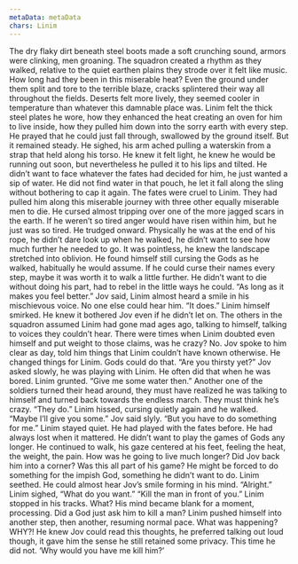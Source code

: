 ```yaml
---
metaData: metaData
chars: Linim
---
```


The dry flaky dirt beneath steel boots made a soft crunching sound, armors were clinking, men groaning. The squadron created a rhythm as they walked, relative to the quiet earthen plains they strode over it felt like music. How long had they been in this miserable heat? Even the ground under them split and tore to the terrible blaze, cracks splintered their way all throughout the fields. Deserts felt more lively, they seemed cooler in temperature than whatever this damnable place was. Linim felt the thick steel plates he wore, how they enhanced the heat creating an oven for him to live inside, how they pulled him down into the sorry earth with every step. He prayed that he could just fall through, swallowed by the ground itself. 
But it remained steady. 
He sighed, his arm ached pulling a waterskin from a strap that held along his torso. He knew it felt light, he knew he would be running out soon, but nevertheless he pulled it to his lips and tilted. He didn’t want to face whatever the fates had decided for him, he just wanted a sip of water. 
He did not find water in that pouch, he let it fall along the sling without bothering to cap it again. The fates were cruel to Linim. They had pulled him along this miserable journey with three other equally miserable men to die. He cursed almost tripping over one of the more jagged scars in the earth. If he weren’t so tired anger would have risen within him, but he just was so tired. He trudged onward. Physically he was at the end of his rope, he didn’t dare look up when he walked, he didn’t want to see how much further he needed to go. It was pointless, he knew the landscape stretched into oblivion. 
He found himself still cursing the Gods as he walked, habitually he would assume. If he could curse their names every step, maybe it was worth it to walk a little further. He didn’t want to die without doing his part, had to rebel in the little ways he could.
“As long as it makes you feel better.” Jov said, Linim almost heard a smile in his mischievous voice. No one else could hear him.
“It does.” Linim himself smirked. He knew it bothered Jov even if he didn’t let on. The others in the squadron assumed Linim had gone mad ages ago, talking to himself, talking to voices they couldn’t hear. There were times when Linim doubted even himself and put weight to those claims, was he crazy? No. Jov spoke to him clear as day, told him things that Linim couldn’t have known otherwise. He changed things for Linim. Gods could do that. 
“Are you thirsty yet?” Jov asked slowly, he was playing with Linim. He often did that when he was bored. 
Linim grunted. “Give me some water then.” Another one of the soldiers turned their head around, they must have realized he was talking to himself and turned back towards the endless march. They must think he’s crazy. 
“They do.”
Linim hissed, cursing quietly again and he walked. 
“Maybe I’ll give you some.” Jov said slyly. “But you have to do something for me.”
Linim stayed quiet. He had played with the fates before. He had always lost when it mattered. He didn’t want to play the games of Gods any longer. He continued to walk, his gaze centered at his feet, feeling the heat, the weight, the pain. How was he going to live much longer? Did Jov back him into a corner? Was this all part of his game? He might be forced to do something for the impish God, something he didn’t want to do. Linim seethed. He could almost hear Jov’s smile forming in his mind. 
“Alright.” Linim sighed, “What do you want.”
“Kill the man in front of you.”
Linim stopped in his tracks. What? His mind became blank for a moment, processing. Did a God just ask him to kill a man? Linim pushed himself into another step, then another, resuming normal pace. What was happening? WHY?! 
He knew Jov could read this thoughts, he preferred talking out loud though, it gave him the sense he still retained some privacy. This time he did not. 
‘Why would you have me kill him?’